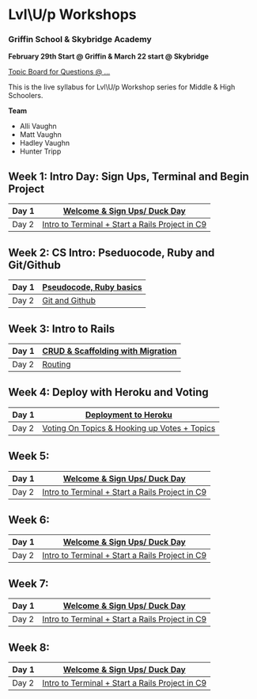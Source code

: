 ---
---

Lvl\U/p Workshops 
=================================

### Griffin School & Skybridge Academy 
**February 29th Start @ Griffin & March 22 start @ Skybridge**

[Topic Board for Questions @ ...]()

This is the live syllabus for Lvl\U/p Workshop series for Middle & High Schoolers. 

**Team**
* Alli Vaughn 
* Matt Vaughn
* Hadley Vaughn 
* Hunter Tripp


## Week 1: Intro Day:  Sign Ups, Terminal and Begin Project
|Day 1          | [Welcome & Sign Ups/ Duck Day ](week_1.1.md)                   |
|---------------|----------------------------------------------------------------|
|Day 2          | [Intro to Terminal + Start a Rails Project in C9 ](week_1.2.md)|

## Week 2: CS Intro: Pseduocode, Ruby and Git/Github
|Day 1          | [Pseudocode, Ruby basics](week_2.1.md)                   |
|---------------|----------------------------------------------------------------|
|Day 2          | [Git and Github](week_2.2.md)                            |

## Week 3: Intro to Rails 
|Day 1          | [CRUD & Scaffolding with Migration](week_3.1.md)                   |
|---------------|----------------------------------------------------------------|
|Day 2          | [Routing](week_3.2.md)|

## Week 4:  Deploy with Heroku and Voting 
|Day 1          | [Deployment to Heroku](week_4.1.md)                   |
|---------------|----------------------------------------------------------------|
|Day 2          | [Voting On Topics & Hooking up Votes + Topics](week_4.2.md)|

## Week 5: 
|Day 1          | [Welcome & Sign Ups/ Duck Day ](week_5.1.md)                   |
|---------------|----------------------------------------------------------------|
|Day 2          | [Intro to Terminal + Start a Rails Project in C9 ](week_5.2.md)|

## Week 6: 
|Day 1          | [Welcome & Sign Ups/ Duck Day ](week_6.1.md)                   |
|---------------|----------------------------------------------------------------|
|Day 2          | [Intro to Terminal + Start a Rails Project in C9 ](week_6.2.md)|

## Week 7: 
|Day 1          | [Welcome & Sign Ups/ Duck Day ](week_7.1.md)                   |
|---------------|----------------------------------------------------------------|
|Day 2          | [Intro to Terminal + Start a Rails Project in C9 ](week_7.2.md)|

## Week 8: 
|Day 1          | [Welcome & Sign Ups/ Duck Day ](week_8.1.md)                   |
|---------------|----------------------------------------------------------------|
|Day 2          | [Intro to Terminal + Start a Rails Project in C9 ](week_8.2.md)|

